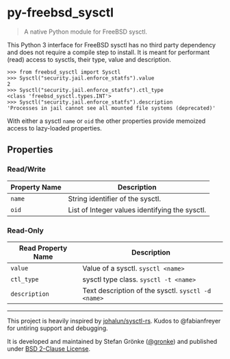 # py-freebsd_sysctl

> A native Python module for FreeBSD sysctl.

This Python 3 interface for FreeBSD sysctl has no third party dependency and does not require a compile step to install.
It is meant for performant (read) access to sysctls, their type, value and description.


```python3
>>> from freebsd_sysctl import Sysctl
>>> Sysctl("security.jail.enforce_statfs").value
2
>>> Sysctl("security.jail.enforce_statfs").ctl_type
<class 'freebsd_sysctl.types.INT'>
>>> Sysctl("security.jail.enforce_statfs").description
'Processes in jail cannot see all mounted file systems (deprecated)'
```

With either a sysctl `name` or `oid` the other properties provide memoized access to lazy-loaded properties.

## Properties

### Read/Write

| Property Name | Description |
| ------------- | ----------- |
| `name`        | String identifier of the sysctl. |
| `oid`         | List of Integer values identifying the sysctl. |

### Read-Only

| Read Property Name | Description |
| ------------- | ----------- |
| `value`       | Value of a sysctl. `sysctl <name>` |
| `ctl_type`    | sysctl type class. `sysctl -t <name>` |
| `description` | Text description of the sysctl. `sysctl -d <name>` |

---

This project is heavily inspired by [johalun/sysctl-rs](https://github.com/johalun/sysctl-rs).
Kudos to @fabianfreyer for untiring support and debugging.

It is developed and maintained by Stefan Grönke ([@gronke](https://github.com/gronke)) and published under [BSD 2-Clause License](LICENSE.txt).
